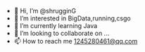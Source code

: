 - 👋 Hi, I’m @shrugginG
- 👀 I’m interested in BigData,running,csgo
- 🌱 I’m currently learning Java
- 💞️ I’m looking to collaborate on ...
- 📫 How to reach me 1245280461@qq.com

<!---
shrugginG/shrugginG is a ✨ special ✨ repository because its `README.md` (this file) appears on your GitHub profile.
You can click the Preview link to take a look at your changes.
--->
